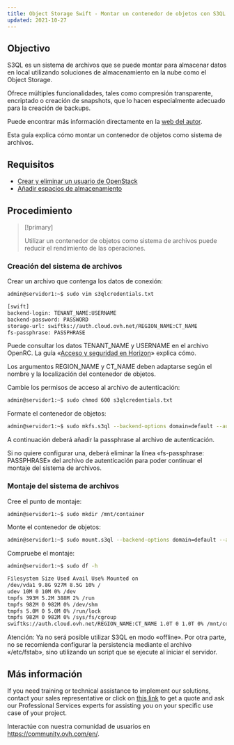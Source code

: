 ```yaml
---
title: Object Storage Swift - Montar un contenedor de objetos con S3QL (EN)
updated: 2021-10-27
---
```



## Objectivo

S3QL es un sistema de archivos que se puede montar para almacenar datos en local utilizando soluciones de almacenamiento en la nube como el Object Storage.

Ofrece múltiples funcionalidades, tales como compresión transparente, encriptado o creación de snapshots, que lo hacen especialmente adecuado para la creación de backups.

Puede encontrar más información directamente en la [web del autor](http://www.rath.org/s3ql-docs/).

Esta guía explica cómo montar un contenedor de objetos como sistema de archivos.

## Requisitos

- [Crear y eliminar un usuario de OpenStack](/pages/public_cloud/compute/create_and_delete_a_user)
- [Añadir espacios de almacenamiento](/pages/storage_and_backup/object_storage/pcs_create_container)

## Procedimiento

> [!primary]
>
> Utilizar un contenedor de objetos como sistema de archivos puede reducir el rendimiento de las operaciones.
>

### Creación del sistema de archivos

Crear un archivo que contenga los datos de conexión:

```bash
admin@servidor1:~$ sudo vim s3qlcredentials.txt

[swift]
backend-login: TENANT_NAME:USERNAME
backend-password: PASSWORD
storage-url: swiftks://auth.cloud.ovh.net/REGION_NAME:CT_NAME
fs-passphrase: PASSPHRASE
```

Puede consultar los datos TENANT_NAME y USERNAME en el archivo OpenRC. La guía «[Acceso y seguridad en Horizon](/pages/public_cloud/compute/access_and_security_in_horizon)» explica cómo.

Los argumentos REGION_NAME y CT_NAME deben adaptarse según el nombre y la localización del contenedor de objetos.

Cambie los permisos de acceso al archivo de autenticación:

```bash
admin@servidor1:~$ sudo chmod 600 s3qlcredentials.txt
```

Formate el contenedor de objetos:

```bash
admin@servidor1:~$ sudo mkfs.s3ql --backend-options domain=default --authfile s3qlcredentials.txt swiftks://auth.cloud.ovh.net/REGION_NAME:CT_NAME
```

A continuación deberá añadir la passphrase al archivo de autenticación.

Si no quiere configurar una, deberá eliminar la línea «fs-passphrase: PASSPHRASE» del archivo de autenticación para poder continuar el montaje del sistema de archivos.

### Montaje del sistema de archivos

Cree el punto de montaje:

```bash
admin@servidor1:~$ sudo mkdir /mnt/container
```

Monte el contenedor de objetos:

```bash
admin@servidor1:~$ sudo mount.s3ql --backend-options domain=default --authfile s3qlcredentials.txt swiftks://auth.cloud.ovh.net/REGION_NAME:CT_NAME /mnt/container/
```

Compruebe el montaje:

```bash
admin@servidor1:~$ sudo df -h

Filesystem Size Used Avail Use% Mounted on
/dev/vda1 9.8G 927M 8.5G 10% /
udev 10M 0 10M 0% /dev
tmpfs 393M 5.2M 388M 2% /run
tmpfs 982M 0 982M 0% /dev/shm
tmpfs 5.0M 0 5.0M 0% /run/lock
tmpfs 982M 0 982M 0% /sys/fs/cgroup
swiftks://auth.cloud.ovh.net/REGION_NAME:CT_NAME 1.0T 0 1.0T 0% /mnt/container
```

Atención: Ya no será posible utilizar S3QL en modo «offline». Por otra parte, no se recomienda configurar la persistencia mediante el archivo «/etc/fstab», sino utilizando un script que se ejecute al iniciar el servidor.

## Más información
  
If you need training or technical assistance to implement our solutions, contact your sales representative or click on [this link](https://www.ovhcloud.com/es/professional-services/) to get a quote and ask our Professional Services experts for assisting you on your specific use case of your project.

Interactúe con nuestra comunidad de usuarios en <https://community.ovh.com/en/>.
